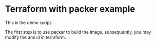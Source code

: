 # Terraform with packer example

This is the demo script. 

The first step is to use packer to build the image, subsequently, you may modify the ami id in terraform.


